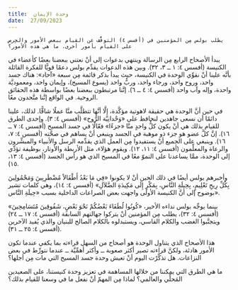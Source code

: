 ```yaml
---
title:  وحدة الإيمان
date:  27/09/2023
---
```


`يطلب بولس مِن المؤمنين في (أفسس ٤) التوقُّف عن القيام ببعض الأمور والحِرص على القيام بأمور أخرى. ما هي هذه الأمور؟`

يبدأ الأصحاح الرابع مِن الرسالة وينتهي بدعوات إلى أنْ نعتني ببعضنا بعضًا كأعضاء في الكنيسة (أفسس ٤: ١ ــ ٣، ٣٢). وبين هذه الدعوات يقدِّم بولس دعمًا قويًّا للفكرة القائلة بأنَّه علينا أنْ نقوِّي الوحدة في الكنيسة، حيث يبدأ بذكر قائمة مِن سبعة «آحاد»: هناك جسد واحد، وروح واحد، ورجاء واحد، وربٌّ واحد (يسوع المسيح)، وإيمان واحد، ومعموديَّة واحدة، وإله وآب واحد (أفسس ٤: ٤ ــ ٦). إنَّنا مرتبطون ببعضنا بعضًا بواسطة هذه الحقائق الروحية. في الواقع إنَّنا متَّحدون معًا.

في حين أنَّ الوحدة هي حقيقة لاهوتية مؤكَّدة، إلَّا أنَّها تتطلَّب منَّا عملًا شاقًّا. لذلك، علينا دائمًا أن نسعى جاهدين لنحافظ على «وَحْدانِيَّة الرُّوح» (أفسس ٤: ٣). وإحدى الطرق للقيام بذلك هي أنْ يكون كلُّ واحدٍ منَّا «جزءًا» فعّالًا في جسد المسيح (أفسس ٤: ٧ ــ ١٦). إنَّ كلَّ عضو هو جزء ذو موهبة في الجسد وينبغي أنْ يساهم في صحَّته (أفسس ٤: ٧، ١٦). وينبغي على الجميع أنْ يستفيدوا مِن العمل الذي يقدِّمه الرسل والأنبياء والمبشِّرون والرعاة والمعلِّمون (أفسس ٤: ١١، ١٢). ويقوم هؤلاء، مثل الأربطة والأوتار، بوظيفة تؤدِّي إلى الوحدة، ممَّا يساعدنا على النموّ معًا في المسيح الذي هو رأس الجسد (أفسس ٤: ١٣، ١٥).

وأخبرهم بولس أيضًا في ذلك الحين أنْ لا يكونوا «فِي مَا بَعْدُ أَطْفَالاً مُضْطَرِبِينَ وَمَحْمُولِينَ بِكُلِّ رِيحِ تَعْلِيمٍ، بِحِيلَةِ النَّاسِ، بِمَكْرٍ إِلَى مَكِيدَةِ الضَّلاَلِ» (أفسس ٤: ١٤)، وهي كلمات تشير بوضوح إلى أنَّ الكنيسة الأولى واجهت بعض الصراعات الداخلية بسبب «حِيلَةِ النَّاس».

بينما يوجِّه بولس نداءه الأخير، «كُونُوا لُطَفَاءَ بَعْضُكُمْ نَحْوَ بَعْضٍ، شَفُوقِينَ مُتَسَامِحِينَ» (أفسس ٤: ٣٢)، يطلب مِن المؤمنين أنْ يتركوا جهالتهم السابقة (أفسس ٤: ١٧ ــ ٢٤) ويتجنَّبوا الغضب والكلام القاسي، ويستبدلوه بالكلام الصالح للبنيان والذي يُفيد الآخرين (أفسس ٤: ٢٥ ــ ٣١).

هذا الأصحاح الذي يتناول الوحدة هو أصحاح من السهل قراءته بما يكفي عندما تكون الأمور هادئة، ولكنَّ قراءته تصير أكثر صعوبة ــ وأكثر أهمِّيَّة ــ عندما نتورِّط في بعض النزاعات. هل تذكَّرْت اليوم أنْ تعيش وحدة جسد المسيح التي مات مِن أجلها؟

ما هي الطرق التي يمكننا من خلالها المساهمة في تعزيز وحدة كنيستنا، على الصعيدين المَحلِّي والعالمي؟ لماذا مِن المهمّ أنْ نفعل ما في وسعنا للقيام بذلك؟